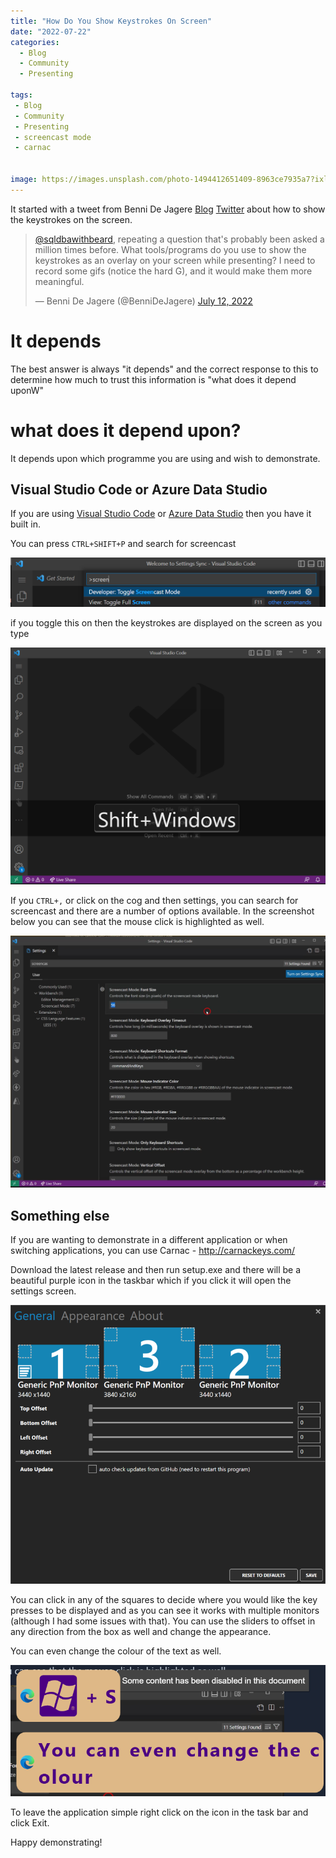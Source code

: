 ```yaml
---
title: "How Do You Show Keystrokes On Screen"
date: "2022-07-22" 
categories:
  - Blog
  - Community
  - Presenting

tags:
 - Blog
 - Community
 - Presenting
 - screencast mode
 - carnac


image: https://images.unsplash.com/photo-1494412651409-8963ce7935a7?ixlib=rb-1.2.1&ixid=MnwxMjA3fDB8MHxwaG90by1wYWdlfHx8fGVufDB8fHx8&auto=format&fit=crop&w=1470&q=80
---
```

It started with a tweet from Benni De Jagere [Blog](https://bennidejagere.com/) [Twitter](https://twitter.com/BenniDeJagere) about how to show the keystrokes on the screen.


<blockquote class="twitter-tweet"><p lang="en" dir="ltr"><a href="https://twitter.com/sqldbawithbeard?ref_src=twsrc%5Etfw">@sqldbawithbeard</a>, repeating a question that&#39;s probably been asked a million times before. What tools/programs do you use to show the keystrokes as an overlay on your screen while presenting? I need to record some gifs (notice the hard G), and it would make them more meaningful.</p>&mdash; Benni De Jagere (@BenniDeJagere) <a href="https://twitter.com/BenniDeJagere/status/1546779007542247424?ref_src=twsrc%5Etfw">July 12, 2022</a></blockquote> <script async src="https://platform.twitter.com/widgets.js" charset="utf-8"></script>

# It depends

The best answer is always "it depends" and the correct response to this to determine how much to trust this information is "what does it depend uponW"

# what does it depend upon?

It depends upon which programme you are using and wish to demonstrate. 

## Visual Studio Code or Azure Data Studio

If you are using [Visual Studio Code](https://code.visualstudio.com/?WT.mc_id=DP-MVP-5002693) or [Azure Data Studio](https://docs.microsoft.com/en-us/sql/azure-data-studio/what-is-azure-data-studio?WT.mc_id=DP-MVP-5002693) then you have it built in.  

You can press `CTRL+SHIFT+P` and search for screencast

[![screencast](assets/uploads/2022/07/screencast.png)](assets/uploads/2022/07/screencast.png)

if you toggle this on then the keystrokes are displayed on the screen as you type

[![displaying the keystrokes](assets/uploads/2022/07/display.png)](assets/uploads/2022/07/display.png)

If you `CTRL+,` or click on the cog and then settings, you can search for screencast and there are a number of options available. In the screenshot below you can see that the mouse click is highlighted as well.

[![screencast settings with mouse](assets/uploads/2022/07/withmouse.png)](assets/uploads/2022/07/withmouse.png)

## Something else

If you are wanting to demonstrate in a different application or when switching applications, you can use Carnac - http://carnackeys.com/

Download the latest release and then run setup.exe and there will be a beautiful purple icon in the taskbar which if you click it will open the settings screen.

[![carnac settings](assets/uploads/2022/07/carnacsettings.png)](assets/uploads/2022/07/carnacsettings.png)

You can click in any of the squares to decide where you would like the key presses to be displayed and as you can see it works with multiple monitors (although I had some issues with that). You can use the sliders to offset in any direction from the box as well and change the appearance.

You can even change the colour of the text as well.

[![change colour](assets/uploads/2022/07/carnacdisplays.png)](assets/uploads/2022/07/carnacdisplays.png)

To leave the application simple right click on the icon in the task bar and click Exit.

Happy demonstrating!

